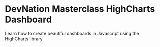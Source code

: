 # DevNation Masterclass HighCharts Dashboard

Learn how to create beautiful dashboards in Javascript using the HighCharts library
